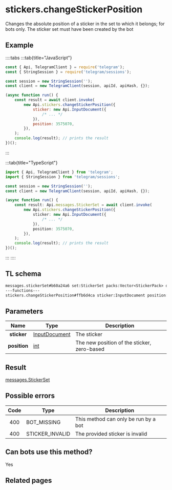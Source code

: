 # stickers.changeStickerPosition

Changes the absolute position of a sticker in the set to which it belongs; for bots only. The sticker set must have been created by the bot

## Example

::::tabs
:::tab{title="JavaScript"}

```js
const { Api, TelegramClient } = require('telegram');
const { StringSession } = require('telegram/sessions');

const session = new StringSession('');
const client = new TelegramClient(session, apiId, apiHash, {});

(async function run() {
    const result = await client.invoke(
        new Api.stickers.changeStickerPosition({
            sticker: new Api.InputDocument({
                /* ... */
            }),
            position: 3575070,
        }),
    );
    console.log(result); // prints the result
})();
```

:::

:::tab{title="TypeScript"}

```ts
import { Api, TelegramClient } from 'telegram';
import { StringSession } from 'telegram/sessions';

const session = new StringSession('');
const client = new TelegramClient(session, apiId, apiHash, {});

(async function run() {
    const result: Api.messages.StickerSet = await client.invoke(
        new Api.stickers.changeStickerPosition({
            sticker: new Api.InputDocument({
                /* ... */
            }),
            position: 3575070,
        }),
    );
    console.log(result); // prints the result
})();
```

:::
::::

## TL schema

```txt
messages.stickerSet#b60a24a6 set:StickerSet packs:Vector<StickerPack> documents:Vector<Document> = messages.StickerSet;
---functions---
stickers.changeStickerPosition#ffb6d4ca sticker:InputDocument position:int = messages.StickerSet;
```

## Parameters

|     Name     | Type                                                          | Description                                 |
| :----------: | ------------------------------------------------------------- | ------------------------------------------- |
| **sticker**  | [InputDocument](https://core.telegram.org/type/InputDocument) | The sticker                                 |
| **position** | [int](https://core.telegram.org/type/int)                     | The new position of the sticker, zero-based |

## Result

[messages.StickerSet](https://core.telegram.org/type/messages.StickerSet)

## Possible errors

| Code | Type            | Description                          |
| :--: | --------------- | ------------------------------------ |
| 400  | BOT_MISSING     | This method can only be run by a bot |
| 400  | STICKER_INVALID | The provided sticker is invalid      |

## Can bots use this method?

Yes

## Related pages
